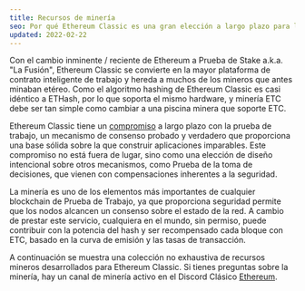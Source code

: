 ```yaml
---
title: Recursos de minería
seo: Por qué Ethereum Classic es una gran elección a largo plazo para la minería de criptomonedas, y una colección de recursos que cubren Hardware, Software y Minería Pools.
updated: 2022-02-22
---
```


Con el cambio inminente / reciente de Ethereum a Prueba de Stake a.k.a. "La Fusión", Ethereum Classic se convierte en la mayor plataforma de contrato inteligente de trabajo y hereda a muchos de los mineros que antes minaban etéreo. Como el algoritmo hashing de Ethereum Classic es casi idéntico a ETHash, por lo que soporta el mismo hardware, y minería ETC debe ser tan simple como cambiar a una piscina minera que soporte ETC.

Ethereum Classic tiene un [compromiso](/why-classic/proof-of-work) a largo plazo con la prueba de trabajo, un mecanismo de consenso probado y verdadero que proporciona una base sólida sobre la que construir aplicaciones imparables. Este compromiso no está fuera de lugar, sino como una elección de diseño intencional sobre otros mecanismos, como Prueba de la toma de decisiones, que vienen con compensaciones inherentes a la seguridad.

La minería es uno de los elementos más importantes de cualquier blockchain de Prueba de Trabajo, ya que proporciona seguridad permite que los nodos alcancen un consenso sobre el estado de la red. A cambio de prestar este servicio, cualquiera en el mundo, sin permiso, puede contribuir con la potencia del hash y ser recompensado cada bloque con ETC, basado en la curva de emisión y las tasas de transacción.

A continuación se muestra una colección no exhaustiva de recursos mineros desarrollados para Ethereum Classic. Si tienes preguntas sobre la minería, hay un canal de minería activo en el Discord Clásico [Ethereum](/community/channels).
